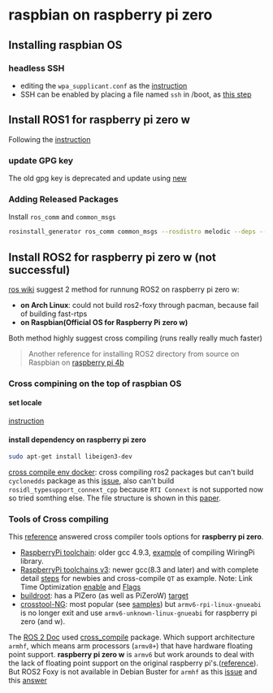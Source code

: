 # raspbian on raspberry pi zero
## Installing raspbian OS
### headless SSH
* editing the `wpa_supplicant.conf` as the [instruction](https://www.raspberrypi.org/documentation/configuration/wireless/wireless-cli.md)
* SSH can be enabled by placing a file named `ssh` in /boot, as [this step](https://www.raspberrypi.org/documentation/remote-access/ssh/)
## Install ROS1 for raspberry pi zero w
Following the [instruction](http://wiki.ros.org/ROSberryPi/Installing%20ROS%20Melodic%20on%20the%20Raspberry%20Pi)
### update GPG key
The old gpg key is deprecated and update using [new](https://discourse.ros.org/t/ros-gpg-key-expiration-incident/20669)
### Adding Released Packages
Install `ros_comm` and `common_msgs`
```sh
rosinstall_generator ros_comm common_msgs --rosdistro melodic --deps --wet-only --tar > melodic-custom_ros.rosinstall
```
## Install ROS2 for raspberry pi zero w (not successful)
[ros wiki](https://answers.ros.org/question/299588/can-ros2-run-on-raspberry-pi-zero-w/) suggest 2 method for runnung ROS2 on raspberry pi zero w: 
* **on Arch Linux**: could not build ros2-foxy through pacman, because fail of building fast-rtps
* **on Raspbian(Official OS for Raspberry Pi zero w)**

Both method highly suggest cross compiling (runs really really much faster)
> Another reference for installing ROS2 directory from source on Raspbian on [raspberry pi 4b](https://medium.com/swlh/raspberry-pi-ros-2-camera-eef8f8b94304)
### Cross compining on the top of raspbian OS
#### set locale
[instruction](https://unix.stackexchange.com/questions/269159/problem-of-cant-set-locale-make-sure-lc-and-lang-are-correct)
#### install dependency on raspberry pi zero
```sh
sudo apt-get install libeigen3-dev
```
[cross compile env docker](https://github.com/cyberbotics/epuck_ros2/tree/master/installation/cross_compile): cross compiling ros2 packages but can't build `cyclonedds` package as this [issue](https://github.com/cyberbotics/epuck_ros2/issues/26), also can't build `rosidl_typesupport_connext_cpp` because `RTI Connext` is not supported now so tried somthing else. The file structure is shown in this [paper](https://lukic.io/files/E-puck2_ROS2_Webots.pdf).
### Tools of Cross compiling
This [reference](https://raspberrypi.stackexchange.com/questions/103737/cross-compile-for-raspberry-pi-zero-from-ubuntu) answered cross compiler tools options for **raspberry pi zero**.
* [RaspberryPi toolchain](https://github.com/raspberrypi/tools): older gcc 4.9.3, [example](https://medium.com/@au42/the-useful-raspberrypi-cross-compile-guide-ea56054de187) of compiling WiringPi library.
* [RaspberryPi toolchains v3](https://github.com/abhiTronix/raspberry-pi-cross-compilers): newer gcc(8.3 and later) and with complete detail [steps](https://github.com/abhiTronix/raspberry-pi-cross-compilers/wiki/Cross-Compiler-CMake-Usage-Guide-with-rsynced-Raspberry-Pi-32-bit-OS#cross-compiler-cmake-usage-guide-with-rsynced-raspberry-pi-32-bit-os) for newbies and cross-compile `QT` as example. Note: Link Time Optimization [enable](https://github.com/abhiTronix/raspberry-pi-cross-compilers/wiki/Cross-Compiler:-Installation-Instructions#d-advanced-information) and [Flags](https://github.com/abhiTronix/raspberry-pi-cross-compilers#optimization-flags-involved)
* [buildroot](https://buildroot.org/): has a PIZero (as well as PiZeroW) [target](https://git.buildroot.net/buildroot/tree/configs/raspberrypi0_defconfig)
* [crosstool-NG](https://crosstool-ng.github.io/docs/introduction/): most popular (see [samples](https://github.com/crosstool-ng/crosstool-ng/tree/master/samples)) but `armv6-rpi-linux-gnueabi` is no longer exit and use `armv6-unknown-linux-gnueabi` for raspberry pi zero (and w).

The [ROS 2 Doc](https://docs.ros.org/en/foxy/Guides/Cross-compilation.html) used [cross_compile](https://github.com/ros-tooling/cross_compile) package. Which support architecture `armhf`, which means arm processors (`armv8+`) that have hardware floating point support. **raspberry pi zero w** is `armv6` but work arounds to deal with the lack of floating point support on the original raspberry pi's.([reference](https://stackoverflow.com/questions/37790029/what-is-difference-between-arm64-and-armhf)). But ROS2 Foxy is not available in Debian Buster for `armhf` as this [issue](https://github.com/ros-tooling/cross_compile/issues/328) and this [answer](https://answers.ros.org/question/358733/unable-to-build-ros-foxy-for-arm32-architecture/)